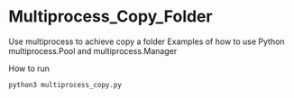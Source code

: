 # Multiprocess_Copy_Folder
Use multiprocess to achieve copy a folder
Examples of how to use Python multiprocess.Pool and multiprocess.Manager

How to run
```sh
python3 multiprocess_copy.py
```